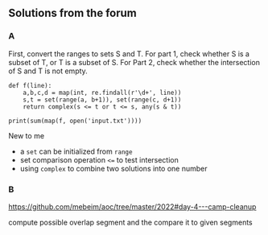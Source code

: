 
## Solutions from the forum

### A

First, convert the ranges to sets S and T.
For part 1, check whether S is a subset of T, or T is a subset of S.
For Part 2, check whether the intersection of S and T is not empty.

```
def f(line):
    a,b,c,d = map(int, re.findall(r'\d+', line))
    s,t = set(range(a, b+1)), set(range(c, d+1))
    return complex(s <= t or t <= s, any(s & t))

print(sum(map(f, open('input.txt'))))
```

New to me
* a `set` can be initialized from `range`
* set comparison operation `<=` to test intersection
* using `complex` to combine two solutions into one number

### B

https://github.com/mebeim/aoc/tree/master/2022#day-4---camp-cleanup

compute possible overlap segment and the compare it to given segments
